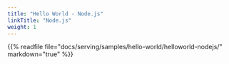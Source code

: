 ```yaml
---
title: "Hello World - Node.js"
linkTitle: "Node.js"
weight: 1
---
```


{{% readfile file="docs/serving/samples/hello-world/helloworld-nodejs/" markdown="true" %}}
